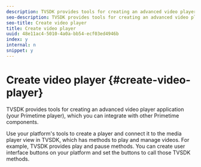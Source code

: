 ```yaml
---
description: TVSDK provides tools for creating an advanced video player application (your Primetime player), which you can integrate with other Primetime components.
seo-description: TVSDK provides tools for creating an advanced video player application (your Primetime player), which you can integrate with other Primetime components.
seo-title: Create video player
title: Create video player
uuid: 48e11ac4-5010-4a0a-bb54-ecf03ed4946b
index: y
internal: n
snippet: y
---
```


# Create video player {#create-video-player}

TVSDK provides tools for creating an advanced video player application (your Primetime player), which you can integrate with other Primetime components.

 Use your platform's tools to create a player and connect it to the media player view in TVSDK, which has methods to play and manage videos. For example, TVSDK provides play and pause methods. You can create user interface buttons on your platform and set the buttons to call those TVSDK methods. 